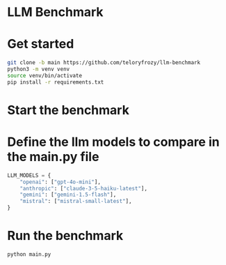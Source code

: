 # LLM Benchmark

# Get started

```bash
git clone -b main https://github.com/teloryfrozy/llm-benchmark
python3 -m venv venv
source venv/bin/activate
pip install -r requirements.txt
```

# Start the benchmark

# Define the llm models to compare in the main.py file
```python
LLM_MODELS = {
    "openai": ["gpt-4o-mini"],
    "anthropic": ["claude-3-5-haiku-latest"],
    "gemini": ["gemini-1.5-flash"],
    "mistral": ["mistral-small-latest"],
}
```

# Run the benchmark
```bash
python main.py
```


